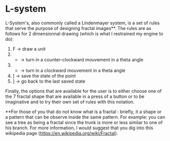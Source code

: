 # L-system

L-System's, also commonly called a Lindenmayer system, is a set of rules that serve the purpose of designing fractal images**. The rules are as follows for 2 dimensionnal drawing (which is what I restrained my engine to do):

 1) F -> draw a unit <br> 
 2) + -> turn in a counter-clockward mouvement in a theta angle<br> 
 3) - -> turn in a clockward mouvement in a theta angle<br> 
 3) [ -> save the state of the point<br> 
 4) ] -> go back to the last saved state<br> 

Finally, the options that are available for the user is to either choose one of the 7 fractal shape that are available in a press of a button or to be imaginative and to try their own set of rules with this notation.



**For those of you that do not know what is a fractal : briefly, it a shape or a pattern that can be observe inside the same pattern.
For example: you can see a tree as being a fractal since the trunk is more or less similar to one of his branch. For more information, I would suggest that you dig into this wikipedia page (<a href="https://en.wikipedia.org/wiki/Fractal">https://en.wikipedia.org/wiki/Fractal</a>).
